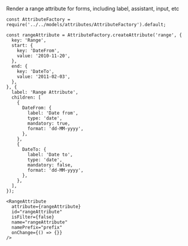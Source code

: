 Render a range attribute for forms, including label, assistant, input, etc

    const AttributeFactory = require('../../models/attributes/AttributeFactory').default;
    
    const rangeAttribute = AttributeFactory.createAttribute('range', {
      key: 'Range',
      start: {
        key: 'DateFrom',
        value: '2010-11-20',
      },
      end: {
        key: 'DateTo',
        value: '2011-02-03',
      },
    }, {
      label: 'Range Attribute',
      children: [
        {
          DateFrom: {
            label: 'Date from',
            type: 'date',
            mandatory: true,
            format: 'dd-MM-yyyy',
          },
        },
        {
          DateTo: {
            label: 'Date to',
            type: 'date',
            mandatory: false,
            format: 'dd-MM-yyyy',
          },
        },
      ],
    });

    <RangeAttribute
      attribute={rangeAttribute}
      id="rangeAttribute"
      isFilter={false}
      name="rangeAttribute"
      namePrefix="prefix"
      onChange={() => {}}
    />